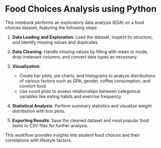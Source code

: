 
# Food Choices Analysis using Python

This notebook performs an exploratory data analysis (EDA) on a food choices dataset, featuring the following steps:

1. **Data Loading and Exploration**: Load the dataset, inspect its structure, and identify missing values and duplicates.

2. **Data Cleaning**: Handle missing values by filling with mean or mode, drop irrelevant columns, and convert data types as necessary.

3. **Visualization**: 
   - Create bar plots, pie charts, and histograms to analyze distributions of various factors such as GPA, gender, coffee consumption, and comfort food.
   - Use count plots to assess relationships between categorical variables like eating habits and exercise frequency.

4. **Statistical Analysis**: Perform summary statistics and visualize weight distribution with box plots.

5. **Exporting Results**: Save the cleaned dataset and most popular food items to CSV files for further analysis.

This workflow provides insights into student food choices and their correlations with lifestyle factors.
